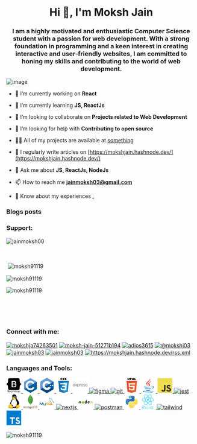 <h1 align="center">Hi 👋, I'm Moksh Jain</h1>
<h3 align="center">I am a highly motivated and enthusiastic Computer Science student with a passion for web development. With a strong foundation in programming and a keen interest in creating interactive and user-friendly websites, I am committed to honing my skills and contributing to the world of web development.</h3>

![image](https://github.com/Moksh91119/Moksh91119/assets/111447162/18d7f4b3-e5c8-4869-8c91-28dc7366bd88)

- 🔭 I’m currently working on **React**

- 🌱 I’m currently learning **JS, ReactJs**

- 👯 I’m looking to collaborate on **Projects related to Web Development**

- 🤝 I’m looking for help with **Contributing to open source**

- 👨‍💻 All of my projects are available at [something](something)

- 📝 I regularly write articles on [https://mokshjain.hashnode.dev/](https://mokshjain.hashnode.dev/)

- 💬 Ask me about **JS, ReactJs, NodeJs**

- 📫 How to reach me **jainmoksh03@gmail.com**

- 📄 Know about my experiences [.](.)

### Blogs posts
<!-- BLOG-POST-LIST:START -->
<!-- BLOG-POST-LIST:END -->




<h3 align="left">Support:</h3>
<p><a href="https://www.buymeacoffee.com/jainmoksh00"> <img align="left" src="https://cdn.buymeacoffee.com/buttons/v2/default-yellow.png" height="50" width="210" alt="jainmoksh00" /></a></p><br><br>
<br>
<p>&nbsp;<img align="center" src="https://github-readme-stats.vercel.app/api?username=moksh91119&show_icons=true&locale=en" alt="moksh91119" /></p>

<p><img align="center" src="https://github-readme-streak-stats.herokuapp.com/?user=moksh91119&" alt="moksh91119" /></p>

<p><img align="left" src="https://github-readme-stats.vercel.app/api/top-langs?username=moksh91119&show_icons=true&locale=en&layout=compact" alt="moksh91119" /></p>
<br> <br> <br> <br> <br>

<h3 align="left">Connect with me:</h3>
<p align="left">
<a href="https://twitter.com/mokshja74263501" target="blank"><img align="center" src="https://raw.githubusercontent.com/rahuldkjain/github-profile-readme-generator/master/src/images/icons/Social/twitter.svg" alt="mokshja74263501" height="30" width="40" /></a>
<a href="https://linkedin.com/in/moksh-jain-51271b194" target="blank"><img align="center" src="https://raw.githubusercontent.com/rahuldkjain/github-profile-readme-generator/master/src/images/icons/Social/linked-in-alt.svg" alt="moksh-jain-51271b194" height="30" width="40" /></a>
<a href="https://instagram.com/adios3615" target="blank"><img align="center" src="https://raw.githubusercontent.com/rahuldkjain/github-profile-readme-generator/master/src/images/icons/Social/instagram.svg" alt="adios3615" height="30" width="40" /></a>
<a href="https://hashnode.com/@mokshj03" target="blank"><img align="center" src="https://raw.githubusercontent.com/rahuldkjain/github-profile-readme-generator/master/src/images/icons/Social/hashnode.svg" alt="@mokshj03" height="30" width="40" /></a>
<a href="https://www.hackerrank.com/jainmoksh03" target="blank"><img align="center" src="https://raw.githubusercontent.com/rahuldkjain/github-profile-readme-generator/master/src/images/icons/Social/hackerrank.svg" alt="jainmoksh03" height="30" width="40" /></a>
<a href="https://www.leetcode.com/jainmoksh03" target="blank"><img align="center" src="https://raw.githubusercontent.com/rahuldkjain/github-profile-readme-generator/master/src/images/icons/Social/leet-code.svg" alt="jainmoksh03" height="30" width="40" /></a>
<a href="/https://mokshjain.hashnode.dev/rss.xml" target="blank"><img align="center" src="https://raw.githubusercontent.com/rahuldkjain/github-profile-readme-generator/master/src/images/icons/Social/rss.svg" alt="https://mokshjain.hashnode.dev/rss.xml" height="30" width="40" /></a>
</p>

<h3 align="left">Languages and Tools:</h3>
<p align="left"> <a href="https://getbootstrap.com" target="_blank" rel="noreferrer"> <img src="https://raw.githubusercontent.com/devicons/devicon/master/icons/bootstrap/bootstrap-plain-wordmark.svg" alt="bootstrap" width="40" height="40"/> </a> <a href="https://www.cprogramming.com/" target="_blank" rel="noreferrer"> <img src="https://raw.githubusercontent.com/devicons/devicon/master/icons/c/c-original.svg" alt="c" width="40" height="40"/> </a> <a href="https://www.w3schools.com/cpp/" target="_blank" rel="noreferrer"> <img src="https://raw.githubusercontent.com/devicons/devicon/master/icons/cplusplus/cplusplus-original.svg" alt="cplusplus" width="40" height="40"/> </a> <a href="https://www.w3schools.com/css/" target="_blank" rel="noreferrer"> <img src="https://raw.githubusercontent.com/devicons/devicon/master/icons/css3/css3-original-wordmark.svg" alt="css3" width="40" height="40"/> </a> <a href="https://expressjs.com" target="_blank" rel="noreferrer"> <img src="https://raw.githubusercontent.com/devicons/devicon/master/icons/express/express-original-wordmark.svg" alt="express" width="40" height="40"/> </a> <a href="https://www.figma.com/" target="_blank" rel="noreferrer"> <img src="https://www.vectorlogo.zone/logos/figma/figma-icon.svg" alt="figma" width="40" height="40"/> </a> <a href="https://git-scm.com/" target="_blank" rel="noreferrer"> <img src="https://www.vectorlogo.zone/logos/git-scm/git-scm-icon.svg" alt="git" width="40" height="40"/> </a> <a href="https://www.w3.org/html/" target="_blank" rel="noreferrer"> <img src="https://raw.githubusercontent.com/devicons/devicon/master/icons/html5/html5-original-wordmark.svg" alt="html5" width="40" height="40"/> </a> <a href="https://www.java.com" target="_blank" rel="noreferrer"> <img src="https://raw.githubusercontent.com/devicons/devicon/master/icons/java/java-original.svg" alt="java" width="40" height="40"/> </a> <a href="https://developer.mozilla.org/en-US/docs/Web/JavaScript" target="_blank" rel="noreferrer"> <img src="https://raw.githubusercontent.com/devicons/devicon/master/icons/javascript/javascript-original.svg" alt="javascript" width="40" height="40"/> </a> <a href="https://jestjs.io" target="_blank" rel="noreferrer"> <img src="https://www.vectorlogo.zone/logos/jestjsio/jestjsio-icon.svg" alt="jest" width="40" height="40"/> </a> <a href="https://www.linux.org/" target="_blank" rel="noreferrer"> <img src="https://raw.githubusercontent.com/devicons/devicon/master/icons/linux/linux-original.svg" alt="linux" width="40" height="40"/> </a> <a href="https://www.mongodb.com/" target="_blank" rel="noreferrer"> <img src="https://raw.githubusercontent.com/devicons/devicon/master/icons/mongodb/mongodb-original-wordmark.svg" alt="mongodb" width="40" height="40"/> </a> <a href="https://www.mysql.com/" target="_blank" rel="noreferrer"> <img src="https://raw.githubusercontent.com/devicons/devicon/master/icons/mysql/mysql-original-wordmark.svg" alt="mysql" width="40" height="40"/> </a> <a href="https://nextjs.org/" target="_blank" rel="noreferrer"> <img src="https://cdn.worldvectorlogo.com/logos/nextjs-2.svg" alt="nextjs" width="40" height="40"/> </a> <a href="https://nodejs.org" target="_blank" rel="noreferrer"> <img src="https://raw.githubusercontent.com/devicons/devicon/master/icons/nodejs/nodejs-original-wordmark.svg" alt="nodejs" width="40" height="40"/> </a> <a href="https://postman.com" target="_blank" rel="noreferrer"> <img src="https://www.vectorlogo.zone/logos/getpostman/getpostman-icon.svg" alt="postman" width="40" height="40"/> </a> <a href="https://www.python.org" target="_blank" rel="noreferrer"> <img src="https://raw.githubusercontent.com/devicons/devicon/master/icons/python/python-original.svg" alt="python" width="40" height="40"/> </a> <a href="https://reactjs.org/" target="_blank" rel="noreferrer"> <img src="https://raw.githubusercontent.com/devicons/devicon/master/icons/react/react-original-wordmark.svg" alt="react" width="40" height="40"/> </a> <a href="https://tailwindcss.com/" target="_blank" rel="noreferrer"> <img src="https://www.vectorlogo.zone/logos/tailwindcss/tailwindcss-icon.svg" alt="tailwind" width="40" height="40"/> </a> <a href="https://www.typescriptlang.org/" target="_blank" rel="noreferrer"> <img src="https://raw.githubusercontent.com/devicons/devicon/master/icons/typescript/typescript-original.svg" alt="typescript" width="40" height="40"/> </a> </p>
<p align="left"> <img src="https://komarev.com/ghpvc/?username=moksh91119&label=Profile%20views&color=0e75b6&style=flat" alt="moksh91119" /> </p>
